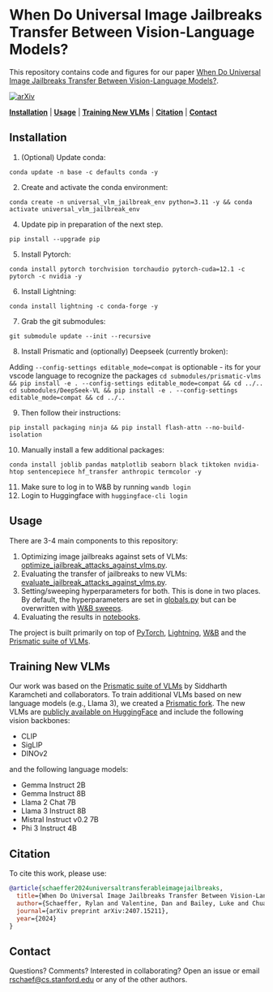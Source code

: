 # When Do Universal Image Jailbreaks Transfer Between Vision-Language Models?

This repository contains code and figures for our paper
[When Do Universal Image Jailbreaks Transfer Between Vision-Language Models?](https://www.arxiv.org/abs/2407.15211).

[![arXiv](https://img.shields.io/badge/arXiv-2407.15211-df2a2a.svg?style=for-the-badge)](https://arxiv.org/abs/2407.15211)


[**Installation**](#installation) | [**Usage**](#usage) | [**Training New VLMs**](#training-new-vlms) | [**Citation**](#citation) | [**Contact**](#contact)


## Installation

1. (Optional) Update conda:

`conda update -n base -c defaults conda -y`

2. Create and activate the conda environment:

`conda create -n universal_vlm_jailbreak_env python=3.11 -y && conda activate universal_vlm_jailbreak_env`

4. Update pip in preparation of the next step.

`pip install --upgrade pip`

5. Install Pytorch:

`conda install pytorch torchvision torchaudio pytorch-cuda=12.1 -c pytorch -c nvidia -y`

6. Install Lightning:

`conda install lightning -c conda-forge -y`

7. Grab the git submodules:

`git submodule update --init --recursive`

8. Install Prismatic and (optionally) Deepseek (currently broken):

Adding `--config-settings editable_mode=compat` is optionable - its for your vscode language to recognize the packages
`cd submodules/prismatic-vlms && pip install -e . --config-settings editable_mode=compat && cd ../..`
`cd submodules/DeepSeek-VL && pip install -e . --config-settings editable_mode=compat && cd ../..`

9. Then follow their instructions:

`pip install packaging ninja && pip install flash-attn --no-build-isolation`

10. Manually install a few additional packages:

`conda install joblib pandas matplotlib seaborn black tiktoken nvidia-htop sentencepiece hf_transfer anthropic termcolor -y`

11. Make sure to log in to W&B by running `wandb login`
12. Login to Huggingface with `huggingface-cli login`


## Usage

There are 3-4 main components to this repository:

1. Optimizing image jailbreaks against sets of VLMs: [optimize_jailbreak_attacks_against_vlms.py](optimize_jailbreak_attacks_against_vlms.py).
2. Evaluating the transfer of jailbreaks to new VLMs: [evaluate_jailbreak_attacks_against_vlms.py](evaluate_jailbreak_attacks_against_vlms.py).
3. Setting/sweeping hyperparameters for both. This is done in two places. By default, the hyperparameters are set in [globals.py](src/globals.py) but can be overwritten with [W&B sweeps](sweeps). 
4. Evaluating the results in [notebooks](notebooks).

The project is built primarily on top of [PyTorch](https://pytorch.org/), [Lightning](https://lightning.ai/docs/pytorch/stable/), [W&B](https://wandb.ai) and the [Prismatic suite of VLMs](https://github.com/TRI-ML/prismatic-vlms).

## Training New VLMs

Our work was based on the [Prismatic suite of VLMs](https://github.com/TRI-ML/prismatic-vlms)
by Siddharth Karamcheti and collaborators.
To train additional VLMs based on new language models (e.g., Llama 3), we created a [Prismatic fork](https://github.com/RylanSchaeffer/prismatic-vlms).
The new VLMs are [publicly available on HuggingFace](https://huggingface.co/RylanSchaeffer/prismatic-vlms)
and include the following vision backbones:

- CLIP
- SigLIP
- DINOv2

and the following language models:

- Gemma Instruct 2B
- Gemma Instruct 8B
- Llama 2 Chat 7B
- Llama 3 Instruct 8B
- Mistral Instruct v0.2 7B
- Phi 3 Instruct 4B

## Citation

To cite this work, please use:

```bibtex
@article{schaeffer2024universaltransferableimagejailbreaks,
  title={When Do Universal Image Jailbreaks Transfer Between Vision-Language Models?},
  author={Schaeffer, Rylan and Valentine, Dan and Bailey, Luke and Chua, James and Eyzaguirre, Crist{\'o}bal and Durante, Zane and Benton, Joe and Miranda, Brando and Sleight, Henry and Hughes, John and others},
  journal={arXiv preprint arXiv:2407.15211},
  year={2024}
}
```

## Contact

Questions? Comments? Interested in collaborating?
Open an issue or email rschaef@cs.stanford.edu or any of the other authors.